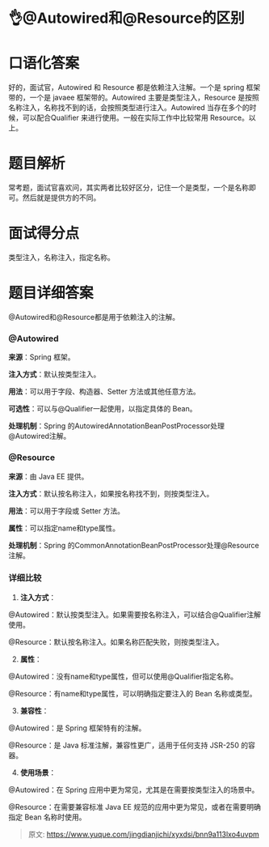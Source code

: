# 👌@Autowired和@Resource的区别

# 口语化答案
好的，面试官，Autowired 和 Resource 都是依赖注入注解。一个是 spring 框架带的，一个是 javaee 框架带的。Autowired 主要是类型注入，Resource 是按照名称注入，名称找不到的话，会按照类型进行注入。Autowired 当存在多个的时候，可以配合Qualifier 来进行使用。一般在实际工作中比较常用 Resource。以上。

# 题目解析
常考题，面试官喜欢问，其实两者比较好区分，记住一个是类型，一个是名称即可。然后就是提供方的不同。

# 面试得分点
类型注入，名称注入，指定名称。

# 题目详细答案
@Autowired和@Resource都是用于依赖注入的注解。

### @Autowired
**来源**：Spring 框架。

**注入方式**：默认按类型注入。

**用法**：可以用于字段、构造器、Setter 方法或其他任意方法。

**可选性**：可以与@Qualifier一起使用，以指定具体的 Bean。

**处理机制**：Spring 的AutowiredAnnotationBeanPostProcessor处理@Autowired注解。

### @Resource
**来源**：由 Java EE 提供。

**注入方式**：默认按名称注入，如果按名称找不到，则按类型注入。

**用法**：可以用于字段或 Setter 方法。

**属性**：可以指定name和type属性。

**处理机制**：Spring 的CommonAnnotationBeanPostProcessor处理@Resource注解。

### 详细比较
1. **注入方式**：

@Autowired：默认按类型注入。如果需要按名称注入，可以结合@Qualifier注解使用。

@Resource：默认按名称注入。如果名称匹配失败，则按类型注入。

2. **属性**：

@Autowired：没有name和type属性，但可以使用@Qualifier指定名称。

@Resource：有name和type属性，可以明确指定要注入的 Bean 名称或类型。

3. **兼容性**：

@Autowired：是 Spring 框架特有的注解。

@Resource：是 Java 标准注解，兼容性更广，适用于任何支持 JSR-250 的容器。

4. **使用场景**：

@Autowired：在 Spring 应用中更为常见，尤其是在需要按类型注入的场景中。

@Resource：在需要兼容标准 Java EE 规范的应用中更为常见，或者在需要明确指定 Bean 名称时使用。



> 原文: <https://www.yuque.com/jingdianjichi/xyxdsi/bnn9a113lxo4uvpm>